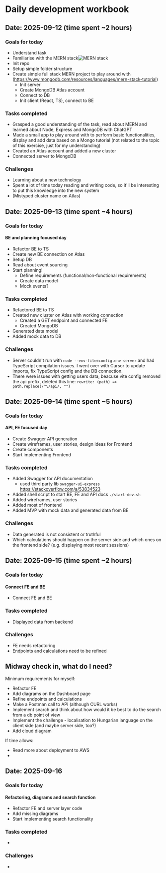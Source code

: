 # Daily development workbook

## Date: 2025-09-12 (time spent ~2 hours)

### Goals for today

- Understand task
- Familiarise with the MERN stack![MERN stack](https://images.contentstack.io/v3/assets/blt7151619cb9560896/bltc123befc321883ff/666c2270664d45ead620f7a7/lsuggzv1y2g4km8s0-mernstack-frameworknew.png)
- Init repo
- Setup simple folder structure
- Create simple full stack MERN project to play around with (https://www.mongodb.com/resources/languages/mern-stack-tutorial)
  - Init server
  - Create MongoDB Atlas account
  - Connect to DB
  - Init client (React, TS), connect to BE

### Tasks completed

- Grasped a good understanding of the task, read about MERN and learned about Node, Express and MongoDB with ChatGPT
- Made a small app to play around with to perform basic functionalities, display and add data based on a Mongo tutorial (not related to the topic of this exercise, just for my understanding)
- Created an Atlas account and added a new cluster
- Connected server to MongoDB

### Challenges

- Learning about a new technology
- Spent a lot of time today reading and writing code, so it'll be interesting to put this knowledge into the new system
- (Mistyped cluster name on Atlas)

## Date: 2025-09-13 (time spent ~4 hours)

### Goals for today

#### BE and planning focused day

- Refactor BE to TS
- Create new BE connection on Atlas
- Setup DB
- Read about event sourcing
- Start planning!
  - Define requirements (functional/non-functional requirements)
  - Create data model
  - Mock events?

### Tasks completed

- Refactored BE to TS
- Created new cluster on Atlas with working connection
  - Created a GET endpoint and connected FE
  - Created MongoDB
- Generated data model
- Added mock data to DB

### Challenges

- Server couldn't run with `node --env-file=config.env server` and had TypeScript compilation issues. I went over with Cursor to update imports, fix TypeScript config and the DB connection.
- There were issues with getting users data, beacuse vite config removed the api prefix, deleted this line: `rewrite: (path) => path.replace(/^\/api/, "")`

## Date: 2025-09-14 (time spent ~5 hours)

### Goals for today

#### API, FE focused day

- Create Swagger API generation
- Create wireframes, user stories, design ideas for Frontend
- Create components
- Start implementing Frontend

### Tasks completed

- Added Swagger for API documentation
  - used third party lib `swagger-ui-express` https://stackoverflow.com/a/53834523
- Added shell script to start BE, FE and API docs `./start-dev.sh`
- Added wireframes, user stories
- Added most of frontend
- Added MVP with mock data and generated data from BE

### Challenges

- Data generated is not consistent or truthful
- Which calculations should happen on the server side and which ones on the frontend side? (e.g. displaying most recent sessions)

## Date: 2025-09-15 (time spent ~2 hours)

### Goals for today

#### Connect FE and BE

- Connect FE and BE

### Tasks completed

- Displayed data from backend

### Challenges

- FE needs refactoring
- Endpoints and calculations need to be refined

## Midway check in, what do I need?

Minimum requirements for myself:

- Refactor FE
- Add diagrams on the Dashboard page
- Refine endpoints and calculations
- Make a Postman call to API (although CURL works)
- Implement search and think about how would it be best to do the search from a db point of view
- Implement the challenge - localisation to Hungarian language on the client side (and maybe server side, too?)
- Add cloud diagram

If time allows:

- Read more about deployment to AWS
-

## Date: 2025-09-16

### Goals for today

#### Refactoring, diagrams and search function

- Refactor FE and server layer code
- Add missing diagrams
- Start implementing search functionality

### Tasks completed

-

### Challenges

-
